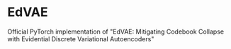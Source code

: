 # EdVAE
Official PyTorch implementation of "EdVAE: Mitigating Codebook Collapse with Evidential Discrete Variational Autoencoders"
